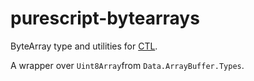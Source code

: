 # purescript-bytearrays

ByteArray type and utilities for [CTL](https://github.com/Plutonomicon/cardano-transaction-lib/).

A wrapper over `Uint8Array`from `Data.ArrayBuffer.Types`.
